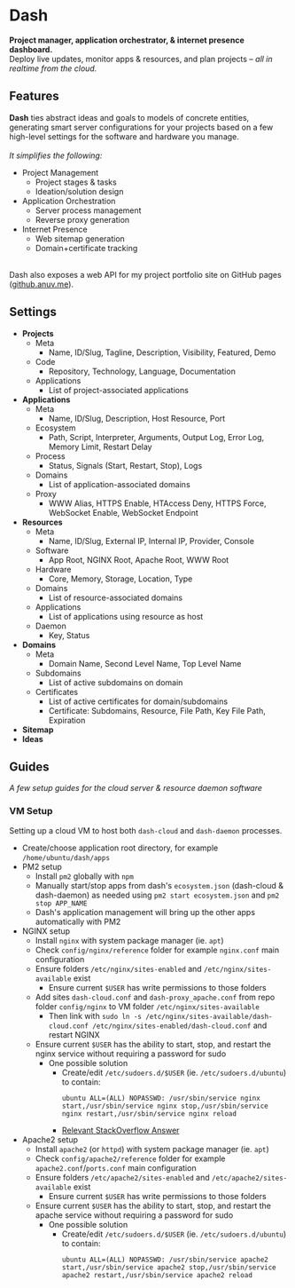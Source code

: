 # Dash

**Project manager, application orchestrator, & internet presence dashboard.**  
Deploy live updates, monitor apps & resources, and plan projects – *all in realtime from the cloud.*  

## Features
**Dash** ties abstract ideas and goals to models of concrete entities, generating smart server configurations for your projects based on a few high-level settings for the software and hardware you manage.  
&nbsp;  
*It simplifies the following:*  
 - Project Management
    - Project stages & tasks
    - Ideation/solution design
 - Application Orchestration
    - Server process management
    - Reverse proxy generation
 - Internet Presence
    - Web sitemap generation
    - Domain+certificate tracking

&nbsp;  
Dash also exposes a web API for my project portfolio site on GitHub pages ([github.anuv.me](https://github.anuv.me/)).

## Settings
 - **Projects**
    - Meta
        - Name, ID/Slug, Tagline, Description, Visibility, Featured, Demo
    - Code
        - Repository, Technology, Language, Documentation
    - Applications
        - List of project-associated applications
 - **Applications**
    - Meta
        - Name, ID/Slug, Description, Host Resource, Port
    - Ecosystem
        - Path, Script, Interpreter, Arguments, Output Log, Error Log, Memory Limit, Restart Delay
    - Process
        - Status, Signals (Start, Restart, Stop), Logs
    - Domains
        - List of application-associated domains
    - Proxy
        - WWW Alias, HTTPS Enable, HTAccess Deny, HTTPS Force, WebSocket Enable, WebSocket Endpoint
 - **Resources**
    - Meta
        - Name, ID/Slug, External IP, Internal IP, Provider, Console
    - Software
        - App Root, NGINX Root, Apache Root, WWW Root
    - Hardware
        - Core, Memory, Storage, Location, Type
    - Domains
        - List of resource-associated domains
    - Applications
        - List of applications using resource as host
    - Daemon
        - Key, Status
 - **Domains**
    - Meta
        - Domain Name, Second Level Name, Top Level Name
    - Subdomains
        - List of active subdomains on domain
    - Certificates
        - List of active certificates for domain/subdomains
        - Certificate: Subdomains, Resource, File Path, Key File Path, Expiration
 - **Sitemap**
 - **Ideas**

## Guides
*A few setup guides for the cloud server & resource daemon software*  
### VM Setup
Setting up a cloud VM to host both `dash-cloud` and `dash-daemon` processes.
 - Create/choose application root directory, for example `/home/ubuntu/dash/apps`
 - PM2 setup
    - Install `pm2` globally with `npm`
    - Manually start/stop apps from dash's `ecosystem.json` (dash-cloud & dash-daemon) as needed using `pm2 start ecosystem.json` and `pm2 stop APP_NAME`
    - Dash's application management will bring up the other apps automatically with PM2
 - NGINX setup
    - Install `nginx` with system package manager (ie. `apt`)
    - Check `config/nginx/reference` folder for example `nginx.conf` main configuration
    - Ensure folders `/etc/nginx/sites-enabled` and `/etc/nginx/sites-available` exist
        - Ensure current `$USER` has write permissions to those folders
    - Add sites `dash-cloud.conf` and `dash-proxy_apache.conf` from repo folder `config/nginx` to VM folder `/etc/nginx/sites-available`
        - Then link with `sudo ln -s /etc/nginx/sites-available/dash-cloud.conf /etc/nginx/sites-enabled/dash-cloud.conf` and restart NGINX
    - Ensure current `$USER` has the ability to start, stop, and restart the nginx service without requiring a password for sudo
        - One possible solution
            - Create/edit `/etc/sudoers.d/$USER` (ie. `/etc/sudoers.d/ubuntu`) to contain:
                ```
                ubuntu ALL=(ALL) NOPASSWD: /usr/sbin/service nginx start,/usr/sbin/service nginx stop,/usr/sbin/service nginx restart,/usr/sbin/service nginx reload
                ```
            - [Relevant StackOverflow Answer](https://stackoverflow.com/questions/3011067/restart-nginx-without-sudo#:~:text=Instructions%3A,to%20restart%20nginx%20without%20sudo.&text=Save%20by%20hitting%20ctrl%20%2B%20o,enter%20to%20confirm%20the%20default.)
 - Apache2 setup
    - Install `apache2` (or `httpd`) with system package manager (ie. `apt`)
    - Check `config/apache2/reference` folder for example `apache2.conf`/`ports.conf` main configuration
    - Ensure folders `/etc/apache2/sites-enabled` and `/etc/apache2/sites-available` exist
        - Ensure current `$USER` has write permissions to those folders
    - Ensure current `$USER` has the ability to start, stop, and restart the apache service without requiring a password for sudo
        - One possible solution
            - Create/edit `/etc/sudoers.d/$USER` (ie. `/etc/sudoers.d/ubuntu`) to contain:
                ```
                ubuntu ALL=(ALL) NOPASSWD: /usr/sbin/service apache2 start,/usr/sbin/service apache2 stop,/usr/sbin/service apache2 restart,/usr/sbin/service apache2 reload
                ```
